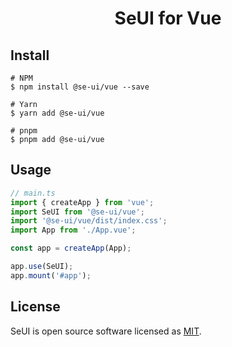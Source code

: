 <h1 align="center">SeUI for Vue</h1>

## Install

```shell
# NPM
$ npm install @se-ui/vue --save

# Yarn
$ yarn add @se-ui/vue

# pnpm
$ pnpm add @se-ui/vue
```

## Usage

```ts
// main.ts
import { createApp } from 'vue';
import SeUI from '@se-ui/vue';
import '@se-ui/vue/dist/index.css';
import App from './App.vue';

const app = createApp(App);

app.use(SeUI);
app.mount('#app');
```

## License

SeUI is open source software licensed as [MIT](https://github.com/XuedongZhou/se-ui-vue/blob/main/LICENSE).
